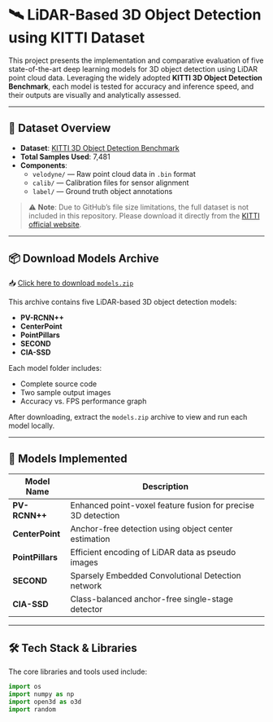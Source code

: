 # 🛰️ LiDAR-Based 3D Object Detection using KITTI Dataset

This project presents the implementation and comparative evaluation of five state-of-the-art deep learning models for 3D object detection using LiDAR point cloud data. Leveraging the widely adopted **KITTI 3D Object Detection Benchmark**, each model is tested for accuracy and inference speed, and their outputs are visually and analytically assessed.

---

## 📂 Dataset Overview

- **Dataset**: [KITTI 3D Object Detection Benchmark](https://www.cvlibs.net/datasets/kitti/eval_object.php?obj_benchmark=3d)
- **Total Samples Used**: 7,481
- **Components**:
  - `velodyne/` — Raw point cloud data in `.bin` format
  - `calib/` — Calibration files for sensor alignment
  - `label/` — Ground truth object annotations

> ⚠️ **Note**: Due to GitHub’s file size limitations, the full dataset is not included in this repository. Please download it directly from the [KITTI official website](https://www.cvlibs.net/datasets/kitti/eval_object.php?obj_benchmark=3d).

---

## 📦 Download Models Archive

📥 [Click here to download `models.zip`](https://github.com/Raju84311/Lidar-based-object-detection-in-challenging-scenarios-/raw/main/models.zip)

This archive contains five LiDAR-based 3D object detection models:

- **PV-RCNN++**
- **CenterPoint**
- **PointPillars**
- **SECOND**
- **CIA-SSD**

Each model folder includes:
- Complete source code
- Two sample output images
- Accuracy vs. FPS performance graph

After downloading, extract the `models.zip` archive to view and run each model locally.

---

## 🧠 Models Implemented

| Model Name     | Description                                                   |
|----------------|---------------------------------------------------------------|
| **PV-RCNN++**  | Enhanced point-voxel feature fusion for precise 3D detection  |
| **CenterPoint**| Anchor-free detection using object center estimation          |
| **PointPillars**| Efficient encoding of LiDAR data as pseudo images            |
| **SECOND**     | Sparsely Embedded Convolutional Detection network             |
| **CIA-SSD**    | Class-balanced anchor-free single-stage detector              |

---

## 🛠️ Tech Stack & Libraries

The core libraries and tools used include:

```python
import os
import numpy as np
import open3d as o3d
import random
